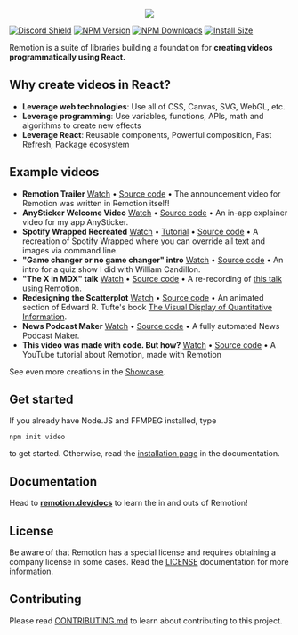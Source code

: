 <p align="center">
  <a href="https://github.com/remotion-dev/logo">
    <img src="https://github.com/remotion-dev/logo/raw/main/withtitle/element-0.png">
  </a>
</p>

[![Discord Shield](https://discordapp.com/api/guilds/809501355504959528/widget.png?style=shield)](https://remotion.dev/discord)
[![NPM Version](http://img.shields.io/npm/v/remotion.svg?style=flat)](https://www.npmjs.org/package/remotion)
[![NPM Downloads](https://img.shields.io/npm/dm/remotion.svg?style=flat)](https://npmcharts.com/compare/remotion?minimal=true)
[![Install Size](https://packagephobia.now.sh/badge?p=remotion)](https://packagephobia.now.sh/result?p=remotion)

Remotion is a suite of libraries building a foundation for **creating videos programmatically using React.**

## Why create videos in React?

- **Leverage web technologies**: Use all of CSS, Canvas, SVG, WebGL, etc.
- **Leverage programming**: Use variables, functions, APIs, math and algorithms to create new effects
- **Leverage React**: Reusable components, Powerful composition, Fast Refresh, Package ecosystem

## Example videos

- **Remotion Trailer** [Watch](https://www.youtube.com/watch?v=gwlDorikqgY) • [Source code](https://github.com/remotion-dev/trailer) • The announcement video for Remotion was written in Remotion itself!
- **AnySticker Welcome Video** [Watch](https://www.youtube.com/watch?v=Y0SNPeTz09w) • [Source code](https://github.com/JonnyBurger/anysticker-tutorials) • An in-app explainer video for my app AnySticker.
- **Spotify Wrapped Recreated** [Watch](https://twitter.com/JNYBGR/status/1360269270526136320) • [Tutorial](https://www.youtube.com/watch?v=I-y_5H9-3gk) • [Source code](https://github.com/JonnyBurger/remotion-wrapped) • A recreation of Spotify Wrapped where you can override all text and images via command line.
- **"Game changer or no game changer" intro** [Watch](https://youtu.be/ga_xAZo9m7k?t=61) • [Source code](https://github.com/JonnyBurger/gamechanger-or-no-gamechanger-intro) • An intro for a quiz show I did with William Candillon.
- **"The X in MDX" talk** [Watch](https://twitter.com/pomber/status/1359556846688886789) • [Source code](https://github.com/pomber/record-talk-with-remotion) • A re-recording of [this talk](https://www.youtube.com/watch?v=xEu3t-KJVVg) using Remotion.
- **Redesigning the Scatterplot** [Watch](https://twitter.com/BrooksLybrand/status/1371547875109445635) • [Source code](https://github.com/brookslybrand/redesigning-scatterplots) • An animated section of Edward R. Tufte's book [The Visual Display of Quantitative Information](https://www.amazon.com/Visual-Display-Quantitative-Information/dp/0961392142/ref=sr_1_1?crid=3HQZSBUUROV09&dchild=1&keywords=the+visual+display+of+quantitative+information&qid=1615907320&sprefix=the+visual+disp%2Caps%2C190&sr=8-1).
- **News Podcast Maker** [Watch](https://www.youtube.com/watch?v=Mwo5iNlWryg) • [Source code](https://github.com/FelippeChemello/podcast-maker/) • A fully automated News Podcast Maker.
- **This video was made with code. But how?** [Watch](https://youtu.be/deg8bOoziaE) • [Source code](https://github.com/wcandillon/remotion-fireship) • A YouTube tutorial about Remotion, made with Remotion

See even more creations in the [Showcase](https://remotion.dev/showcase).

## Get started

If you already have Node.JS and FFMPEG installed, type

```console
npm init video
```

to get started. Otherwise, read the [installation page](https://www.remotion.dev/docs/) in the documentation.

## Documentation

Head to [**remotion.dev/docs**](https://www.remotion.dev/docs) to learn the in and outs of Remotion!

## License

Be aware of that Remotion has a special license and requires obtaining a company license in some cases. Read the [LICENSE](LICENSE.md) documentation for more information.

## Contributing

Please read [CONTRIBUTING.md](CONTRIBUTING.md) to learn about contributing to this project.
